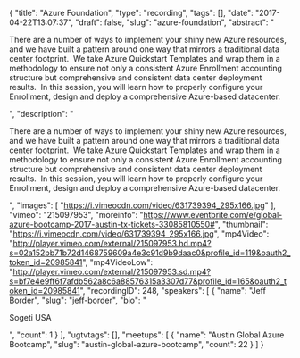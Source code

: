 {
  "title": "Azure Foundation",
  "type": "recording",
  "tags": [],
  "date": "2017-04-22T13:07:37",
  "draft": false,
  "slug": "azure-foundation",
  "abstract": "<p>There are a number of ways to implement your shiny new Azure resources, and we have built a pattern around one way that mirrors a traditional data center footprint.  We take Azure Quickstart Templates and wrap them in a methodology to ensure not only a consistent Azure Enrollment accounting structure but comprehensive and consistent data center deployment results.  In this session, you will learn how to properly configure your Enrollment, design and deploy a comprehensive Azure-based datacenter.</p>",
  "description": "<p>There are a number of ways to implement your shiny new Azure resources, and we have built a pattern around one way that mirrors a traditional data center footprint.  We take Azure Quickstart Templates and wrap them in a methodology to ensure not only a consistent Azure Enrollment accounting structure but comprehensive and consistent data center deployment results.  In this session, you will learn how to properly configure your Enrollment, design and deploy a comprehensive Azure-based datacenter.</p>",
  "images": [
    "https://i.vimeocdn.com/video/631739394_295x166.jpg"
  ],
  "vimeo": "215097953",
  "moreinfo": "https://www.eventbrite.com/e/global-azure-bootcamp-2017-austin-tx-tickets-33085810550#",
  "thumbnail": "https://i.vimeocdn.com/video/631739394_295x166.jpg",
  "mp4Video": "http://player.vimeo.com/external/215097953.hd.mp4?s=02a152bb71b72d1468759609a4e3c91d9b9daac0&profile_id=119&oauth2_token_id=20985841",
  "mp4VideoLow": "http://player.vimeo.com/external/215097953.sd.mp4?s=bf7e4e9ff6f7afdb562a8c6a88576315a3307d77&profile_id=165&oauth2_token_id=20985841",
  "recordingID": 248,
  "speakers": [
    {
      "name": "Jeff Border",
      "slug": "jeff-border",
      "bio": "<p>Sogeti USA</p>",
      "count": 1
    }
  ],
  "ugtvtags": [],
  "meetups": [
    {
      "name": "Austin Global Azure Bootcamp",
      "slug": "austin-global-azure-bootcamp",
      "count": 22
    }
  ]
}